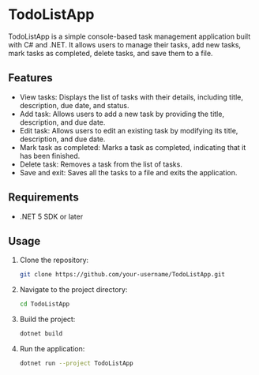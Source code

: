 # TodoListApp

TodoListApp is a simple console-based task management application built with C# and .NET. It allows users to manage their tasks, add new tasks, mark tasks as completed, delete tasks, and save them to a file.

## Features

- View tasks: Displays the list of tasks with their details, including title, description, due date, and status.
- Add task: Allows users to add a new task by providing the title, description, and due date.
- Edit task: Allows users to edit an existing task by modifying its title, description, and due date.
- Mark task as completed: Marks a task as completed, indicating that it has been finished.
- Delete task: Removes a task from the list of tasks.
- Save and exit: Saves all the tasks to a file and exits the application.

## Requirements

- .NET 5 SDK or later

## Usage

1. Clone the repository:

   ```bash
   git clone https://github.com/your-username/TodoListApp.git

2. Navigate to the project directory:

    ```bash
    cd TodoListApp

3. Build the project:

    ```bash
    dotnet build

4. Run the application:

    ```bash
    dotnet run --project TodoListApp
